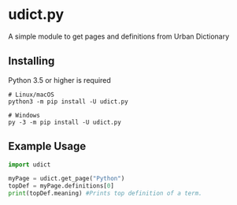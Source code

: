 # udict.py

A simple module to get pages and definitions from Urban Dictionary


## Installing

Python 3.5 or higher is required

    # Linux/macOS
    python3 -m pip install -U udict.py

    # Windows
    py -3 -m pip install -U udict.py

## Example Usage

```python
import udict

myPage = udict.get_page("Python")
topDef = myPage.definitions[0]
print(topDef.meaning) #Prints top definition of a term.
```
